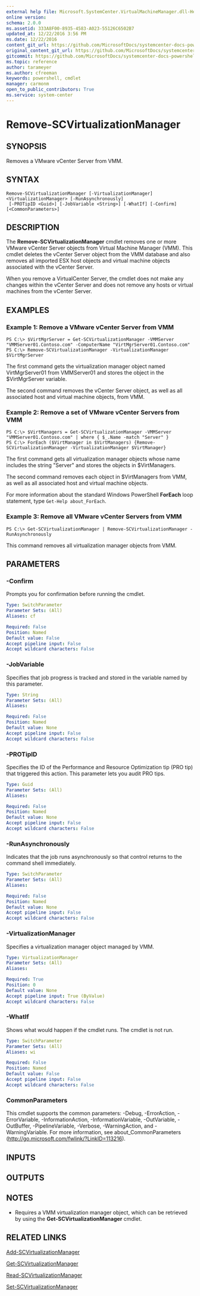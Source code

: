 ```yaml
---
external help file: Microsoft.SystemCenter.VirtualMachineManager.dll-Help.xml
online version: 
schema: 2.0.0
ms.assetid: 333A8F00-8935-4583-A023-55126C6502B7
updated_at: 12/22/2016 3:56 PM
ms.date: 12/22/2016
content_git_url: https://github.com/MicrosoftDocs/systemcenter-docs-powershell/blob/master/systemcenter-cmdlets/SystemCenter2016/VirtualMachineManager/vlatest/Remove-SCVirtualizationManager.md
original_content_git_url: https://github.com/MicrosoftDocs/systemcenter-docs-powershell/blob/master/systemcenter-cmdlets/SystemCenter2016/VirtualMachineManager/vlatest/Remove-SCVirtualizationManager.md
gitcommit: https://github.com/MicrosoftDocs/systemcenter-docs-powershell/blob/96e5647587661652225fbdd2c797cd4d59d542bc/systemcenter-cmdlets/SystemCenter2016/VirtualMachineManager/vlatest/Remove-SCVirtualizationManager.md
ms.topic: reference
author: tarameyer
ms.author: cfreeman
keywords: powershell, cmdlet
manager: carmonm
open_to_public_contributors: True
ms.service: system-center
---
```


# Remove-SCVirtualizationManager

## SYNOPSIS
Removes a VMware vCenter Server from VMM.

## SYNTAX

```
Remove-SCVirtualizationManager [-VirtualizationManager] <VirtualizationManager> [-RunAsynchronously]
 [-PROTipID <Guid>] [-JobVariable <String>] [-WhatIf] [-Confirm] [<CommonParameters>]
```

## DESCRIPTION
The **Remove-SCVirtualizationManager** cmdlet removes one or more VMware vCenter Server objects from Virtual Machine Manager (VMM).
This cmdlet deletes the vCenter Server object from the VMM database and also removes all imported ESX host objects and virtual machine objects associated with the vCenter Server.

When you remove a VirtualCenter Server, the cmdlet does not make any changes within the vCenter Server and does not remove any hosts or virtual machines from the vCenter Server.

## EXAMPLES

### Example 1: Remove a VMware vCenter Server from VMM
```
PS C:\> $VirtMgrServer = Get-SCVirtualizationManager -VMMServer "VMMServer01.Contoso.com" -ComputerName "VirtMgrServer01.Contoso.com"
PS C:\> Remove-SCVirtualizationManager -VirtualizationManager $VirtMgrServer
```

The first command gets the virtualization manager object named VirtMgrServer01 from VMMServer01 and stores the object in the $VirtMgrServer variable.

The second command removes the vCenter Server object, as well as all associated host and virtual machine objects, from VMM.

### Example 2: Remove a set of VMware vCenter Servers from VMM
```
PS C:\> $VirtManagers = Get-SCVirtualizationManager -VMMServer "VMMServer01.Contoso.com" | where { $_.Name -match "Server" }
PS C:\> ForEach ($VirtManager in $VirtManagers) {Remove-SCVirtualizationManager -VirtualizationManager $VirtManager}
```

The first command gets all virtualization manager objects whose name includes the string "Server" and stores the objects in $VirtManagers.

The second command removes each object in $VirtManagers from VMM, as well as all associated host and virtual machine objects.

For more information about the standard Windows PowerShell **ForEach** loop statement, type `Get-Help about_ForEach`.

### Example 3: Remove all VMware vCenter Servers from VMM
```
PS C:\> Get-SCVirtualizationManager | Remove-SCVirtualizationManager -RunAsynchronously
```

This command removes all virtualization manager objects from VMM.

## PARAMETERS

### -Confirm
Prompts you for confirmation before running the cmdlet.

```yaml
Type: SwitchParameter
Parameter Sets: (All)
Aliases: cf

Required: False
Position: Named
Default value: False
Accept pipeline input: False
Accept wildcard characters: False
```

### -JobVariable
Specifies that job progress is tracked and stored in the variable named by this parameter.

```yaml
Type: String
Parameter Sets: (All)
Aliases: 

Required: False
Position: Named
Default value: None
Accept pipeline input: False
Accept wildcard characters: False
```

### -PROTipID
Specifies the ID of the Performance and Resource Optimization tip (PRO tip) that triggered this action.
This parameter lets you audit PRO tips.

```yaml
Type: Guid
Parameter Sets: (All)
Aliases: 

Required: False
Position: Named
Default value: None
Accept pipeline input: False
Accept wildcard characters: False
```

### -RunAsynchronously
Indicates that the job runs asynchronously so that control returns to the command shell immediately.

```yaml
Type: SwitchParameter
Parameter Sets: (All)
Aliases: 

Required: False
Position: Named
Default value: None
Accept pipeline input: False
Accept wildcard characters: False
```

### -VirtualizationManager
Specifies a virtualization manager object managed by VMM.

```yaml
Type: VirtualizationManager
Parameter Sets: (All)
Aliases: 

Required: True
Position: 0
Default value: None
Accept pipeline input: True (ByValue)
Accept wildcard characters: False
```

### -WhatIf
Shows what would happen if the cmdlet runs.
The cmdlet is not run.

```yaml
Type: SwitchParameter
Parameter Sets: (All)
Aliases: wi

Required: False
Position: Named
Default value: False
Accept pipeline input: False
Accept wildcard characters: False
```

### CommonParameters
This cmdlet supports the common parameters: -Debug, -ErrorAction, -ErrorVariable, -InformationAction, -InformationVariable, -OutVariable, -OutBuffer, -PipelineVariable, -Verbose, -WarningAction, and -WarningVariable. For more information, see about_CommonParameters (http://go.microsoft.com/fwlink/?LinkID=113216).

## INPUTS

## OUTPUTS

## NOTES
* Requires a VMM virtualization manager object, which can be retrieved by using the **Get-SCVirtualizationManager** cmdlet.

## RELATED LINKS

[Add-SCVirtualizationManager](xref:SystemCenter2016/VirtualMachineManager/vlatest/Add-SCVirtualizationManager.md)

[Get-SCVirtualizationManager](xref:SystemCenter2016/VirtualMachineManager/vlatest/Get-SCVirtualizationManager.md)

[Read-SCVirtualizationManager](xref:SystemCenter2016/VirtualMachineManager/vlatest/Read-SCVirtualizationManager.md)

[Set-SCVirtualizationManager](xref:SystemCenter2016/VirtualMachineManager/vlatest/Set-SCVirtualizationManager.md)

